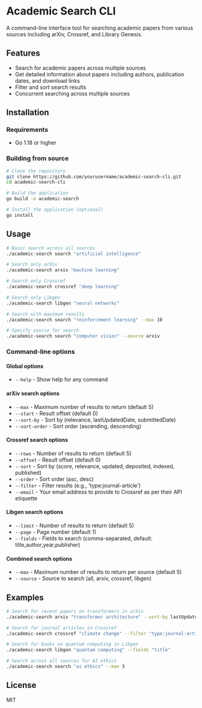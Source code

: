# Academic Search CLI

A command-line interface tool for searching academic papers from various sources including arXiv, Crossref, and Library Genesis.

## Features

- Search for academic papers across multiple sources
- Get detailed information about papers including authors, publication dates, and download links
- Filter and sort search results
- Concurrent searching across multiple sources

## Installation

### Requirements

- Go 1.18 or higher

### Building from source

```bash
# Clone the repository
git clone https://github.com/yourusername/academic-search-cli.git
cd academic-search-cli

# Build the application
go build -o academic-search

# Install the application (optional)
go install
```

## Usage

```bash
# Basic search across all sources
./academic-search search "artificial intelligence"

# Search only arXiv
./academic-search arxiv "machine learning"

# Search only Crossref
./academic-search crossref "deep learning"

# Search only Libgen
./academic-search libgen "neural networks"

# Search with maximum results
./academic-search search "reinforcement learning" --max 10

# Specify source for search
./academic-search search "computer vision" --source arxiv
```

### Command-line options

#### Global options

- `--help` - Show help for any command

#### arXiv search options

- `--max` - Maximum number of results to return (default 5)
- `--start` - Result offset (default 0)
- `--sort-by` - Sort by (relevance, lastUpdatedDate, submittedDate)
- `--sort-order` - Sort order (ascending, descending)

#### Crossref search options

- `--rows` - Number of results to return (default 5)
- `--offset` - Result offset (default 0)
- `--sort` - Sort by (score, relevance, updated, deposited, indexed, published)
- `--order` - Sort order (asc, desc)
- `--filter` - Filter results (e.g., 'type:journal-article')
- `--email` - Your email address to provide to Crossref as per their API etiquette

#### Libgen search options

- `--limit` - Number of results to return (default 5)
- `--page` - Page number (default 1)
- `--fields` - Fields to search (comma-separated, default: title,author,year,publisher)

#### Combined search options

- `--max` - Maximum number of results to return per source (default 5)
- `--source` - Source to search (all, arxiv, crossref, libgen)

## Examples

```bash
# Search for recent papers on transformers in arXiv
./academic-search arxiv "transformer architecture" --sort-by lastUpdatedDate

# Search for journal articles in Crossref
./academic-search crossref "climate change" --filter "type:journal-article"

# Search for books on quantum computing in Libgen
./academic-search libgen "quantum computing" --fields "title"

# Search across all sources for AI ethics
./academic-search search "ai ethics" --max 3
```

## License

MIT